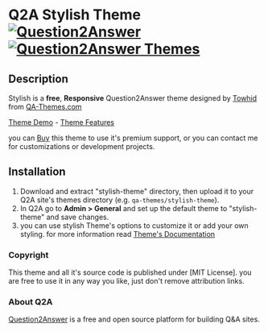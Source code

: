 # Q2A Stylish Theme [![Question2Answer](http://qa-themes.com/files/q2a-logo.png)](http://www.question2answer.org/) [![Question2Answer Themes](http://qa-themes.com/files/qa-logo.jpg)](http://qa-themes.com/)

## Description
Stylish is a **free**, **Responsive** Question2Answer theme designed by [Towhid](http://TowhidN.com) from [QA-Themes.com](http://QA-Themes.com)

[Theme Demo](http://demo.qa-themes.com/stylish/) - [Theme Features](http://qa-themes.com/shop/stylish-theme)

you can [Buy](http://qa-themes.com/shop/stylish-theme) this theme to use it's premium support, or you can contact me for customizations or development projects.

## Installation
1. Download and extract "stylish-theme" directory, then upload it to your Q2A site's themes directory (e.g. `qa-themes/stylish-theme`).
2. In Q2A go to **Admin > General** and set up the default theme to "stylish-theme" and save changes.
3. you can use stylish Theme's options to customize it or add your own styling. for more information read [Theme's Documentation](http://demo.qa-themes.com/stylish/documentation/)

### Copyright
This theme and all it's source code is published under [MIT License]. you are free to use it in any way you like, just don't remove attribution links.

### About Q2A
[Question2Answer](http://www.question2answer.org/) is a free and open source platform for building Q&A sites.


